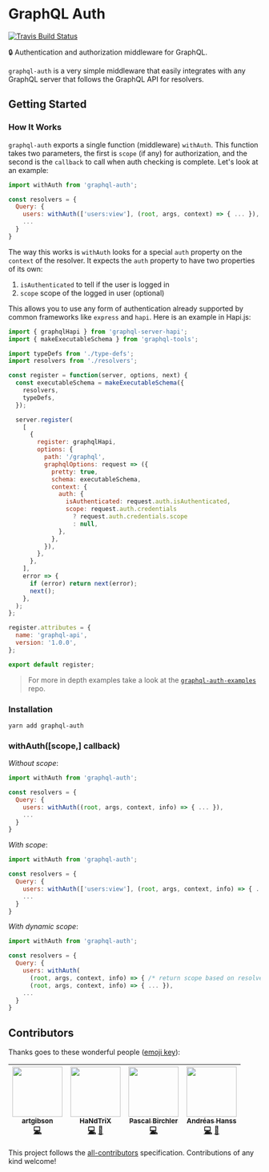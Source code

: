 # GraphQL Auth 

[![Travis Build Status](https://travis-ci.org/kkemple/graphql-auth.svg?branch=master)](https://travis-ci.org/kkemple/graphql-auth)

🔒 Authentication and authorization middleware for GraphQL.

`graphql-auth` is a very simple middleware that easily integrates with any GraphQL server that follows the GraphQL API for resolvers.

## Getting Started

### How It Works
`graphql-auth` exports a single function (middleware) `withAuth`. This function takes two parameters, the first is `scope` (if any) for authorization, and the second is the `callback` to call when auth checking is complete. Let's look at an example:

```javascript
import withAuth from 'graphql-auth';

const resolvers = {
  Query: {
    users: withAuth(['users:view'], (root, args, context) => { ... }),
    ...
  }
}
```

The way this works is `withAuth` looks for a special `auth` property on the `context` of the resolver. It expects the `auth` property to have two properties of its own:
1. `isAuthenticated` to tell if the user is logged in
2. `scope` scope of the logged in user (optional)

This allows you to use any form of authentication already supported by common frameworks like `express` and `hapi`. Here is an example in Hapi.js:

```javascript
import { graphqlHapi } from 'graphql-server-hapi';
import { makeExecutableSchema } from 'graphql-tools';

import typeDefs from './type-defs';
import resolvers from './resolvers';

const register = function(server, options, next) {
  const executableSchema = makeExecutableSchema({
    resolvers,
    typeDefs,
  });

  server.register(
    [
      {
        register: graphqlHapi,
        options: {
          path: '/graphql',
          graphqlOptions: request => ({
            pretty: true,
            schema: executableSchema,
            context: {
              auth: {
                isAuthenticated: request.auth.isAuthenticated,
                scope: request.auth.credentials
                  ? request.auth.credentials.scope
                  : null,
              },
            },
          }),
        },
      },
    ],
    error => {
      if (error) return next(error);
      next();
    },
  );
};

register.attributes = {
  name: 'graphql-api',
  version: '1.0.0',
};

export default register;
```
> For more in depth examples take a look at the [`graphql-auth-examples`](https://github.com/kkemple/graphql-auth-examples) repo.


### Installation
```shell
yarn add graphql-auth
```
### withAuth([scope,] callback)

*Without scope*:

```javascript
import withAuth from 'graphql-auth';

const resolvers = {
  Query: {
    users: withAuth((root, args, context, info) => { ... }),
    ...
  }
}
```

*With scope*:

```javascript
import withAuth from 'graphql-auth';

const resolvers = {
  Query: {
    users: withAuth(['users:view'], (root, args, context, info) => { ... }),
    ...
  }
}
```

*With dynamic scope*:

```javascript
import withAuth from 'graphql-auth';

const resolvers = {
  Query: {
    users: withAuth(
      (root, args, context, info) => { /* return scope based on resolver args */ },
      (root, args, context, info) => { ... }),
    ...
  }
}
```

## Contributors

Thanks goes to these wonderful people ([emoji key](https://github.com/kentcdodds/all-contributors#emoji-key)):

<!-- ALL-CONTRIBUTORS-LIST:START - Do not remove or modify this section -->
| [<img src="https://avatars1.githubusercontent.com/u/332115?v=4" width="100px;"/><br /><sub>artgibson</sub>](https://github.com/artgibson)<br />[💻](https://github.com/kkemple/graphql-auth/commits?author=artgibson "Code") | [<img src="https://avatars3.githubusercontent.com/u/1265681?v=4" width="100px;"/><br /><sub>HaNdTriX</sub>](http://henrikwenz.de/)<br />[💻](https://github.com/kkemple/graphql-auth/commits?author=HaNdTriX "Code") [📖](https://github.com/kkemple/graphql-auth/commits?author=HaNdTriX "Documentation") | [<img src="https://avatars1.githubusercontent.com/u/841956?v=4" width="100px;"/><br /><sub>Pascal Birchler</sub>](https://pascalbirchler.com)<br />[💻](https://github.com/kkemple/graphql-auth/commits?author=swissspidy "Code") | [<img src="https://avatars2.githubusercontent.com/u/6640835?v=4" width="100px;"/><br /><sub>Andréas Hanss</sub>](https://www.linkedin.com/in/andreas-hanss/)<br />[💻](https://github.com/kkemple/graphql-auth/commits?author=ScreamZ "Code") [📖](https://github.com/kkemple/graphql-auth/commits?author=ScreamZ "Documentation") |
| :---: | :---: | :---: | :---: |
<!-- ALL-CONTRIBUTORS-LIST:END -->

This project follows the [all-contributors](https://github.com/kentcdodds/all-contributors) specification. Contributions of any kind welcome!
